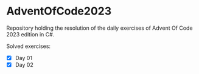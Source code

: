 # AdventOfCode2023

Repository holding the resolution of the daily exercises of Advent Of Code 2023 edition in C#.

Solved exercises:
- [x] Day 01
- [x] Day 02